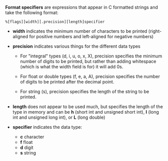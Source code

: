 **Format specifiers** are expressions that appear in C formatted strings and take the following format:

```
%[flags][width][.precision][length]specifier
```


- **width** indicates the minimum number of characters to be printed (right-aligned for positive numbers and left-aligned for negative numbers)

- **precision** indicates various things for the different data types

    - For "integral" types (d, i, u, o, x, X), precision specifies the minimum number of digits to be printed, but rather than adding whitespace (which is what the width field is for) it will add 0s.

    - For float or double types (f, e, a, A), precision specifies the number of digits to be printed after the decimal point.

    - For string (s), precision specifies the length of the string to be printed.

- **length** does not appear to be used much, but specifies the length of the type in memory and can be **h** (short int and unsigned short int), **l** (long int and unsigned long int), or **L** (long double)


- **specifier** indicates the data type:

    - **c** character
    - **f** float
    - **d** digit
    - **s** string
